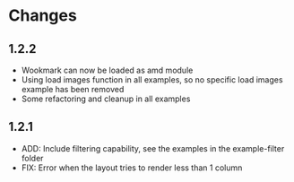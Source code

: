 # Changes

## 1.2.2
* Wookmark can now be loaded as amd module
* Using load images function in all examples, so no specific load images example has been removed
* Some refactoring and cleanup in all examples

## 1.2.1
* ADD: Include filtering capability, see the examples in the example-filter folder
* FIX: Error when the layout tries to render less than 1 column
